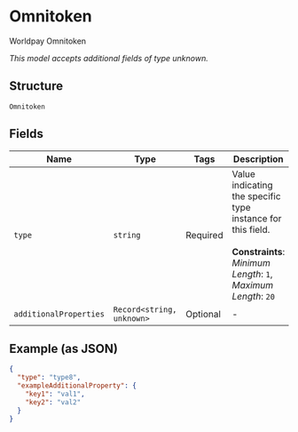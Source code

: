 
# Omnitoken

Worldpay Omnitoken

*This model accepts additional fields of type unknown.*

## Structure

`Omnitoken`

## Fields

| Name | Type | Tags | Description |
|  --- | --- | --- | --- |
| `type` | `string` | Required | Value indicating the specific type instance for this field.<br><br>**Constraints**: *Minimum Length*: `1`, *Maximum Length*: `20` |
| `additionalProperties` | `Record<string, unknown>` | Optional | - |

## Example (as JSON)

```json
{
  "type": "type8",
  "exampleAdditionalProperty": {
    "key1": "val1",
    "key2": "val2"
  }
}
```

